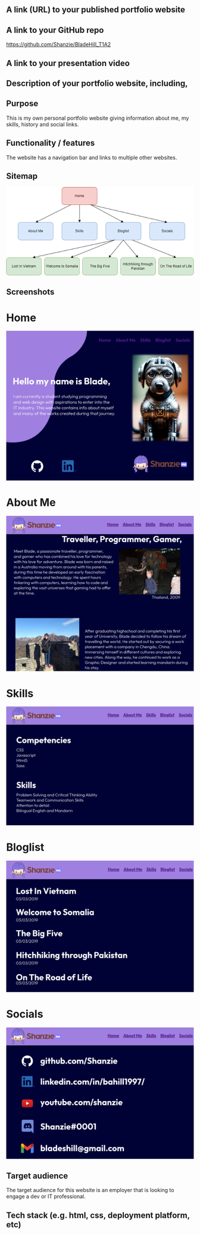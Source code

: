 ## A link (URL) to your published portfolio website

## A link to your GitHub repo
https://github.com/Shanzie/BladeHill_T1A2
## A link to your presentation video

## Description of your portfolio website, including,
## Purpose

This is my own personal portfolio website giving information about me, my skills, history and social links.

## Functionality / features

The website has a navigation bar and links to multiple other websites.

## Sitemap

![Sitemap](docs/sitemap.png)

## Screenshots

# Home
![Home](docs/index.png)

# About Me
![About Me](docs/aboutme.png)

# Skills
![Skills](docs/skills.png)

# Bloglist
![Bloglist](docs/bloglist.png)

# Socials
![Socials](docs/socials.png)

## Target audience

The target audience for this website is an employer that is looking to engage a dev or IT professional.

## Tech stack (e.g. html, css, deployment platform, etc)
